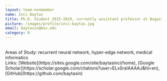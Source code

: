 ```yaml
---
layout: team-nonmember
name: Inci Baytas
title: Ph.D. Student 2015-2019, currently assistant professor at Bogazici University, Turkey
picture: /images/profile/inci-baytas.jpg
email: baytasin@msu.edu
category: 8
---
```


<br/>
Areas of Study: recurrent neural network, hyper-edge network, medical informatics
<br/>
Links: [Website](https://sites.google.com/site/baytasinci/home), [Google Scholar](https://scholar.google.com/citations?user=ELxSraIAAAAJ&hl=en), [GitHub](https://github.com/baytasin)
